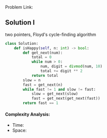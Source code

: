 Problem Link: 



## Solution I
two pointers, Floyd's cycle-finding algorithm

```python
class Solution:
    def isHappy(self, n: int) -> bool:
        def get_next(num):
            total = 0
            while num > 0:
                num, digit = divmod(num, 10)
                total += digit ** 2
            return total
        slow = n
        fast = get_next(n)
        while fast != 1 and slow != fast:
            slow = get_next(slow)
            fast = get_next(get_next(fast))
        return fast == 1
```

#### Complexity Analysis:
- Time: 
- Space: 